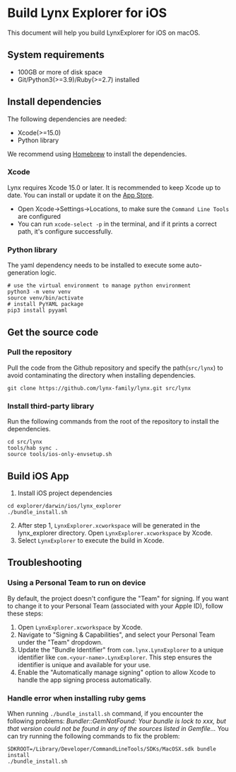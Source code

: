 # Build Lynx Explorer for iOS

This document will help you build LynxExplorer for iOS on macOS.

## System requirements

- 100GB or more of disk space
- Git/Python3(>=3.9)/Ruby(>=2.7) installed

## Install dependencies

The following dependencies are needed:

- Xcode(>=15.0)
- Python library

We recommend using [Homebrew](https://brew.sh/) to install the dependencies.

### Xcode

Lynx requires Xcode 15.0 or later. It is recommended to keep Xcode up to date. You can install or update it on the [App Store](https://developer.apple.com/xcode/).

- Open Xcode->Settings->Locations, to make sure the `Command Line Tools` are configured
- You can run `xcode-select -p` in the terminal, and if it prints a correct path, it's configure successfully.

### Python library

The yaml dependency needs to be installed to execute some auto-generation logic.

```
# use the virtual environment to manage python environment
python3 -m venv venv
source venv/bin/activate
# install PyYAML package
pip3 install pyyaml
```

## Get the source code

### Pull the repository

Pull the code from the Github repository and specify the path(`src/lynx`) to avoid contaminating the directory when installing dependencies.

```
git clone https://github.com/lynx-family/lynx.git src/lynx
```

### Install third-party library

Run the following commands from the root of the repository to install the dependencies.

```
cd src/lynx
tools/hab sync .
source tools/ios-only-envsetup.sh
```

## Build iOS App

1. Install iOS project dependencies
```
cd explorer/darwin/ios/lynx_explorer
./bundle_install.sh
```
2. After step 1, `LynxExplorer.xcworkspace` will be generated in the lynx_explorer directory. Open `LynxExplorer.xcworkspace` by Xcode.
3. Select `LynxExplorer` to execute the build in Xcode.

## Troubleshooting

### Using a Personal Team to run on device

By default, the project doesn't configure the "Team" for signing. If you want to change it to your Personal Team (associated with your Apple ID), follow these steps:

1. Open `LynxExplorer.xcworkspace` by Xcode.
2. Navigate to "Signing & Capabilities", and select your Personal Team under the "Team" dropdown.
3. Update the "Bundle Identifier" from `com.lynx.LynxExplorer` to a unique identifier like `com.<your-name>.LynxExplorer`. This step ensures the identifier is unique and available for your use.
4. Enable the "Automatically manage signing" option to allow Xcode to handle the app signing process automatically.

### Handle error when installing ruby gems

When running `./bundle_install.sh` command, if you encounter the following problems: *Bundler::GemNotFound: Your bundle is lock to xxx, but that version could not be found in any of the sources listed in Gemfile...* You can try running the following commands to fix the problem:
```
SDKROOT=/Library/Developer/CommandLineTools/SDKs/MacOSX.sdk bundle install
./bundle_install.sh
```

